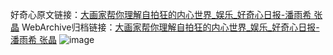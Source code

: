 好奇心原文链接：[大画家帮你理解自拍狂的内心世界_娱乐_好奇心日报-潘雨希 张晶](https://www.qdaily.com/articles/235.html)
WebArchive归档链接：[大画家帮你理解自拍狂的内心世界_娱乐_好奇心日报-潘雨希 张晶](http://web.archive.org/web/20170612030747/http://www.qdaily.com:80/articles/235.html)
![image](http://ww3.sinaimg.cn/large/007d5XDply1g3v48nm2azj30u09bbu0x)